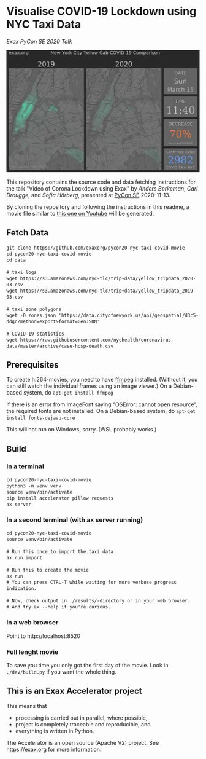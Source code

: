 Visualise COVID-19 Lockdown using NYC Taxi Data
==================================================================

*Exax PyCon SE 2020 Talk*


![](web/screenshot.jpg)

This repository contains the source code and data fetching
instructions for the talk "Video of Corona Lockdown using Exax" by
*Anders Berkeman*, *Carl Drougge*, and *Sofia Hörberg*, presented at
[PyCon SE](https://pycon.se) 2020-11-13.

By cloning the repository and following the instructions in this
readme, a movie file similar to [this one on Youtube](https://youtu.be/ym34vsnc68w) will be generated.



Fetch Data
----------

```
git clone https://github.com/exaxorg/pycon20-nyc-taxi-covid-movie
cd pycon20-nyc-taxi-covid-movie
cd data

# taxi logs
wget https://s3.amazonaws.com/nyc-tlc/trip+data/yellow_tripdata_2020-03.csv
wget https://s3.amazonaws.com/nyc-tlc/trip+data/yellow_tripdata_2019-03.csv

# taxi zone polygons
wget -O zones.json 'https://data.cityofnewyork.us/api/geospatial/d3c5-ddgc?method=export&format=GeoJSON'

# COVID-19 statistics
wget https://raw.githubusercontent.com/nychealth/coronavirus-data/master/archive/case-hosp-death.csv
```



Prerequisites
-------------

To create h.264-movies, you need to have [ffmpeg](https://ffmpeg.org)
installed.  (Without it, you can still watch the individual frames
using an image viewer.)  On a Debian-based system, do `apt-get install
ffmpeg`

If there is an error from ImageFont saying "OSError: cannot open
resource", the required fonts are not installed.  On a Debian-based
system, do `apt-get install fonts-dejavu-core`

This will not run on Windows, sorry. (WSL probably works.)



Build
-----

### In a terminal
```
cd pycon20-nyc-taxi-covid-movie
python3 -m venv venv
source venv/bin/activate
pip install accelerator pillow requests
ax server
```

### In a second terminal (with ax server running)
```
cd pycon20-nyc-taxi-covid-movie
source venv/bin/activate

# Run this once to import the taxi data
ax run import

# Run this to create the movie
ax run
# You can press CTRL-T while waiting for more verbose progress indication.

# Now, check output in ./results/-directory or in your web browser.
# And try ax --help if you're curious.
```

### In a web browser

Point to http://localhost:8520

### Full lenght movie

To save you time you only got the first day of the movie.
Look in `./dev/build.py` if you want the whole thing.


This is an Exax Accelerator project
-----------------------------------

This means that
 - processing is carried out in parallel, where possible,
 - project is completely traceable and reproducible, and
 - everything is written in Python.

The Accelerator is an open source (Apache V2) project.  See
https://exax.org for more information.
